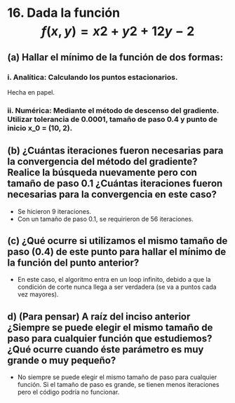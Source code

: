 # 16. Dada la función $$f(x,y) = x2 + y2 + 12 y − 2$$

## (a) Hallar el mínimo de la función de dos formas:

### i. Analítica: Calculando los puntos estacionarios.

Hecha en papel.

### ii. Numérica: Mediante el método de descenso del gradiente. Utilizar tolerancia de 0.0001, tamaño de paso 0.4 y punto de inicio x_0 = (10, 2).

## (b) ¿Cuántas iteraciones fueron necesarias para la convergencia del método del gradiente? Realice la búsqueda nuevamente pero con tamaño de paso 0.1 ¿Cuántas iteraciones fueron necesarias para la convergencia en este caso?

- Se hicieron 9 iteraciones.
- Con un tamaño de paso 0.1, se requirieron de 56 iteraciones.

## (c) ¿Qué ocurre si utilizamos el mismo tamaño de paso (0.4) de este punto para hallar el mínimo de la función del punto anterior?

- En este caso, el algoritmo entra en un loop infinito, debido a que la condición de corte nunca llega a ser verdadera (se va a puntos cada vez mayores).

## d) (Para pensar) A raíz del inciso anterior ¿Siempre se puede elegir el mismo tamaño de paso para cualquier función que estudiemos? ¿Qué ocurre cuando éste parámetro es muy grande o muy pequeño?

- No siempre se puede elegir el mismo tamaño de paso para cualquier función. Si el tamaño de paso es grande, se tienen menos iteraciones pero el código podría no funcionar.